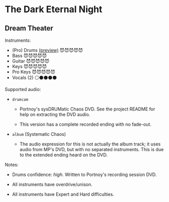 # The Dark Eternal Night

## Dream Theater

Instruments:

  * (Pro) Drums [(preview)](http://pages.cs.wisc.edu/~tolly/customs/?title=the-dark-eternal-night&artist=dream-theater) 😈😈😈😈😈
  * Bass 😈😈😈😈😈
  * Guitar 😈😈😈😈😈
  * Keys 😈😈😈😈😈
  * Pro Keys 😈😈😈😈😈
  * Vocals (2) ⚪️⚫️⚫️⚫️⚫️

Supported audio:

  * `drumcam`

    * Portnoy's sysDRUMatic Chaos DVD. See the project README for help on extracting the DVD audio.

    * This version has a complete recorded ending with no fade-out.

  * `album` (Systematic Chaos)

    * The audio expression for this is not actually the album track; it uses audio from MP's DVD, but with no separated instruments. This is due to the extended ending heard on the DVD.

Notes:

  * Drums confidence: *high*. Written to Portnoy's recording session DVD.

  * All instruments have overdrive/unison.

  * All instruments have Expert and Hard difficulties.

